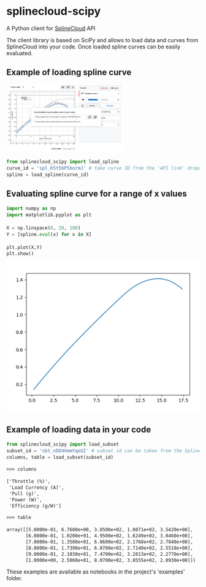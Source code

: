 # splinecloud-scipy

A Python client for [SplineCloud](https://splinecloud.com/) API

The client library is based on SciPy and allows to load data and curves from SplineCloud into your code. Once loaded spline curves can be easily evaluated.

## Example of loading spline curve

<img src="/docs/img/curve_api_link.png?raw=true" width=60% alt="SplineCloud curve">

```python
from splinecloud_scipy import load_spline
curve_id = 'spl_K5t56P5bormJ' # take curve ID from the 'API link' dropdown at SplineCloud
spline = load_spline(curve_id)
```

## Evaluating spline curve for a range of x values

```python
import numpy as np
import matplotlib.pyplot as plt

X = np.linspace(0, 20, 100)
Y = [spline.eval(x) for x in X]

plt.plot(X,Y)
plt.show()
```

![Spline curve](/docs/img/curve.png?raw=true)

## Example of loading data in your code

```python
from splinecloud_scipy import load_subset
subset_id = 'sbt_nDO4XmmYqeGI' # subset id can be taken from the SplineCloud
columns, table = load_subset(subset_id)
```

```
>>> columns

['Throttle (%)',
 'Load Currency (A)',
 'Pull (g)',
 'Power (W)',
 'Efficiency (g/W)']
```

```
>>> table

array([[5.0000e-01, 6.7600e+00, 3.8500e+02, 1.0871e+02, 3.5420e+00],
       [6.0000e-01, 1.0200e+01, 4.9500e+02, 1.6249e+02, 3.0460e+00],
       [7.0000e-01, 1.3580e+01, 6.0600e+02, 2.1768e+02, 2.7840e+00],
       [8.0000e-01, 1.7390e+01, 6.8700e+02, 2.7140e+02, 2.5510e+00],
       [9.0000e-01, 2.1030e+01, 7.4700e+02, 3.2813e+02, 2.2770e+00],
       [1.0000e+00, 2.5060e+01, 8.0700e+02, 3.8555e+02, 2.0930e+00]])
```

These examples are available as notebooks in the project's 'examples' folder.
